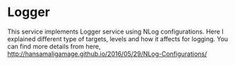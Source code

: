 # Logger
This service implements Logger service using NLog configurations. Here I explained different type of targets, levels and how it affects for logging. You can find more details from here, http://hansamaligamage.github.io/2016/05/29/NLog-Configurations/ 
